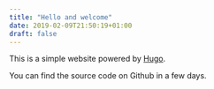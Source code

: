 ```yaml
---
title: "Hello and welcome"
date: 2019-02-09T21:50:19+01:00
draft: false
---
```


This is a simple website powered by [Hugo](https://gohugo.io/).

You can find the source code on Github in a few days.

